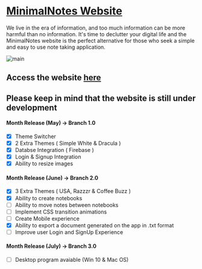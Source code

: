 # [MinimalNotes Website](https://lnardon.github.io/MinimalNotes "MinimalNotes Homepage")

We live in the era of information, and too much information can be more harmful than no information. It's time to declutter your digital life and the MinimalNotes website is the perfect alternative for those who seek a simple and easy to use note taking application. 

![main](https://user-images.githubusercontent.com/43593024/82290576-a49dfb00-997d-11ea-9f3e-2210c2125d9f.PNG)

## Access the website [here](https://lnardon.github.io/MinimalNotes "MinimalNotes Homepage")

## Please keep in mind that the website is still under development

#### Month Release (May) -> Branch 1.0
  - [x] Theme Switcher
  - [x] 2 Extra Themes ( Simple White & Dracula )
  - [x] Databse Integration ( Firebase )
  - [x] Login & Signup Integration
  - [x] Ability to resize images

#### Month Release (June) -> Branch 2.0
  - [x] 3 Extra Themes ( USA, Razzzr & Coffee Buzz )
  - [x] Ability to create notebooks
  - [ ] Ability to move notes between notebooks
  - [ ] Implement CSS transition animations
  - [ ] Create Mobile experience
  - [x] Ability to export a document generated on the app in .txt format
  - [ ] Improve user Login and SignUp Experience

  #### Month Release (July) -> Branch 3.0
  - [ ] Desktop program avaiable (Win 10 & Mac OS)
